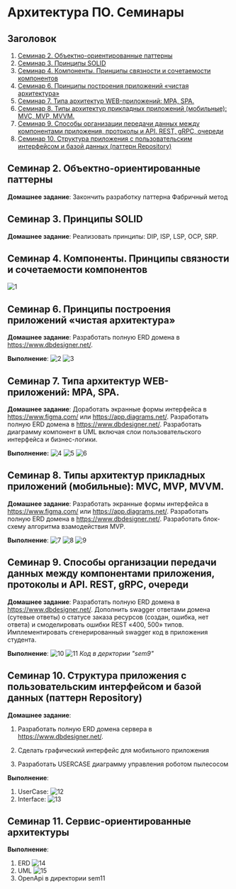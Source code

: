 # Архитектура ПО. Семинары
## Заголовок
1. [Семинар 2. Объектно-ориентированные паттерны](#семинар-2-объектно-ориентированные-паттерны)
2. [Семинар 3. Принципы SOLID](#семинар-3-принципы-solid)
3. [Семинар 4. Компоненты. Принципы связности и сочетаемости компонентов](#семинар-4-компоненты-принципы-связности-и-сочетаемости-компонентов)
4. [Семинар 6. Принципы построения приложений «чистая архитектура»](#семинар-6-принципы-построения-приложений-«чистая-архитектура»)
5. [Семинар 7. Типа архитектур WEB-приложений: MPA, SPA.](#семинар-7-типа-архитектур-web-приложений-mpa-spa)
6. [Семинар 8. Типы архитектур прикладных приложений (мобильные): MVC, MVP, MVVM.](#семинар-8-типы-архитектур-прикладных-приложений-мобильные-mvc-mvp-mvvm)
7. [Семинар 9. Способы организации передачи данных между компонентами приложения, протоколы и API. REST, gRPC, очереди](#Семинар-9-способы-организации-передачи-данных-между-компонентами-приложения-протоколы-и-api-rest-grpc-очереди)
8. [Семинар 10. Структура приложения с пользовательским интерфейсом и базой данных (паттерн Repository)](#семинар-10-структура-приложения-с-пользовательским-интерфейсом-и-базой-данных-паттерн-repository)
## Семинар 2. Объектно-ориентированные паттерны

__Домашнее задание__:
Закончить разработку паттерна Фабричный метод

## Семинар 3. Принципы SOLID
__Домашнее задание__:
Реализовать принципы: DIP, ISP, LSP, OCP, SRP.

## Семинар 4. Компоненты. Принципы связности и сочетаемости компонентов

![1](sem4/sem4%20(2).jpg)

## Семинар 6. Принципы построения приложений «чистая архитектура»
__Домашнее задание__:
Разработать полную ERD домена в https://www.dbdesigner.net/.

__Выполнение__:
![2](sem6/ERD_clinic_diagram.JPG)
![3](sem6/UseCase_clinic_diagram.JPG)

## Семинар 7. Типа архитектур WEB-приложений: MPA, SPA.
__Домашнее задание__:
Доработать экранные формы интерфейса в https://www.figma.com/ или https://app.diagrams.net/.
Разработать полную ERD домена в https://www.dbdesigner.net/.
Разработать диаграмму компонент в UML включая слои пользовательского интерфейса и бизнес-логики.

__Выполнение:__
![4](sem7/ERD_wholesale_company_chart.JPG)
![5](sem7/UML_wholesale_company_chart.jpg)
![6](sem7/UI_UX.jpg)

## Семинар 8. Типы архитектур прикладных приложений (мобильные): MVC, MVP, MVVM.

__Домашнее задание__:
Разработать экранные формы интерфейса в https://www.figma.com/ или https://app.diagrams.net/.
Разработать полную ERD домена в https://www.dbdesigner.net/.
Разработать блок-схему алгоритма взамодействия MVP.

__Выполнение__:
![7](sem8/ERD_Reservation_table.JPG)
![8](sem8/UML_Reservation_table.JPG)
![9](sem8/UI_UX_Reservation_table.jpg)

## Семинар 9. Способы организации передачи данных между компонентами приложения, протоколы и API. REST, gRPC, очереди
__Домашнее задание__:
Разработать полную ERD домена в https://www.dbdesigner.net/.
Дополнить swagger ответами домена (сутевые ответы) о статусе заказа ресурсов (создан, ошибка, нет ответа) и смоделировать ошибки REST «400, 500» типов.
Имплементировать сгенерированный swagger код в приложения студента.

__Выполнение__:
![10](sem9/ERD_cloud_service.jpg)
![11](sem9/UI_UX.png)
_Код в дерктории "sem9"_

## Семинар 10. Структура приложения с пользовательским интерфейсом и базой данных (паттерн Repository)
__Домашнее задание__:
1. Разработать полную ERD домена сервера в https://www.dbdesigner.net/.

2. Сделать графический интерфейс для мобильного приложения

3. Разработать USERCASE диаграмму управления роботом пылесосом

__Выполнение__:
1. UserCase:
![12](sem10/UseCase_robot_vacuum_cleaner.jpg)
2. Interface:
![13](sem10/UI_UX.jpg)

## Семинар 11. Сервис-ориентированные архитектуры
__Выполнение__:
1. ERD
![14](sem11/ERD_robot_vacuum_cleaner.jpg)
2. UML
![15](sem11/UML_micro_authentication_service.jpg)
3. OpenApi в директории sem11